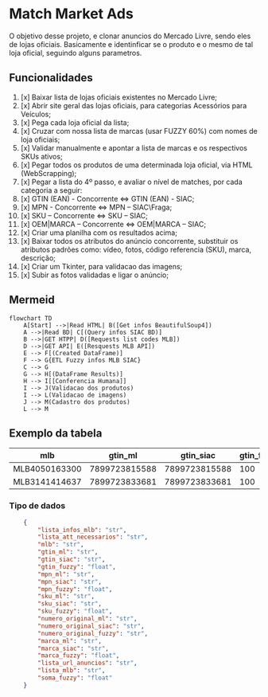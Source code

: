 # Match Market Ads

O objetivo desse projeto, e clonar anuncios do Mercado Livre, sendo eles de lojas oficiais.
Basicamente e identinficar se o produto e o mesmo de tal loja oficial, seguindo alguns parametros.

## Funcionalidades

1. [x] Baixar lista de lojas oficiais existentes no Mercado Livre;
2. [x] Abrir site geral das lojas oficiais, para categorias Acessórios para Veículos;
3. [x] Pega cada loja oficial da lista;
4. [x] Cruzar com nossa lista de marcas (usar FUZZY 60%) com nomes de loja oficiais;
5. [x] Validar manualmente e apontar a lista de marcas e os respectivos SKUs ativos;
6. [x] Pegar todos os produtos de uma determinada loja oficial, via HTML (WebScrapping);
7. [x] Pegar a lista do 4º passo, e avaliar o nível de matches, por cada categoria a seguir:
8. [x] GTIN (EAN) - Concorrente <=> GTIN (EAN) - SIAC;
9. [x] MPN - Concorrente <=> MPN – SIAC\Fraga;
10. [x] SKU – Concorrente <=> SKU – SIAC;
11. [x] OEM|MARCA – Concorrente <=> OEM|MARCA – SIAC;
12. [x] Criar uma planilha com os resultados acima;
13. [x] Baixar todos os atributos do anúncio concorrente, substituir os atributos padrões como: vídeo, fotos, código referencia (SKU), marca, descrição;
14. [x] Criar um Tkinter, para validacao das imagens;
15. [x] Subir as fotos validadas e ligar o anúncio;

## Mermeid

```mermaid
flowchart TD
    A[Start] -->|Read HTML| B([Get infos BeautifulSoup4])
    A -->|Read BD| C[(Query infos SIAC BD)]
    B -->|GET HTPP| D([Requests list codes MLB])
    D -->|GET API| E([Resquests MLB API])
    E --> F[(Created DataFrame)]
    F --> G{ETL Fuzzy infos MLB SIAC}
    C --> G
    G --> H[(DataFrame Results)]
    H --> I[[Conferencia Humana]]
    I --> J(Validacao dos produtos)
    I --> L(Validacao de imagens)
    J --> M(Cadastro dos produtos)
    L --> M
```

## Exemplo da tabela

|mlb|gtin_ml|gtin_siac|gtin_fuzzy|mpn_ml|mpn_siac|mpn_fuzzy|
|---|-------|---------|----------|------|--------|---------|
|MLB4050163300|7899723815588|7899723815588|100|ASHY24050|ASHY24050|100|
|MLB3141414637|7899723833681|7899723833681|100|BCVW20025|BCVW20J025|95|

### Tipo de dados

```json
    {
        "lista_infos_mlb": "str",
        "lista_att_necessarios": "str",
        "mlb": "str",
        "gtin_ml": "str",
        "gtin_siac": "str",
        "gtin_fuzzy": "float",
        "mpn_ml": "str",
        "mpn_siac": "str",
        "mpn_fuzzy": "float",
        "sku_ml": "str",
        "sku_siac": "str",
        "sku_fuzzy": "float",
        "numero_original_ml": "str",
        "numero_original_siac": "str",
        "numero_original_fuzzy": "str",
        "marca_ml": "str",
        "marca_siac": "str",
        "marca_fuzzy": "float",
        "lista_url_anuncios": "str",
        "lista_mlb": "str",
        "soma_fuzzy": "float"
    }
```
